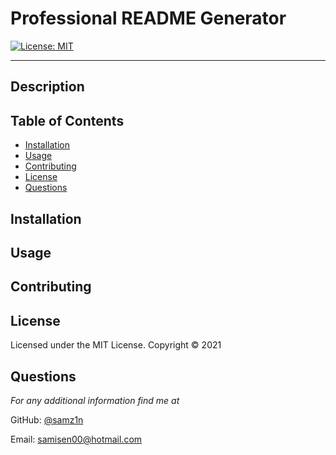 # Professional README Generator

[![License: MIT](https://img.shields.io/badge/License-MIT-yellow.svg)](https://opensource.org/licenses/MIT)

---

## Description


## Table of Contents
* [Installation](#installation)
* [Usage](#usage)
* [Contributing](#contributing)
* [License](#license)
* [Questions](#questions)

## Installation


## Usage


## Contributing


## License 
Licensed under the MIT License. Copyright © 2021

## Questions
*For any additional information find me at* 

GitHub: [@samz1n](https://github.com/samz1n/)

Email: [samisen00@hotmail.com](mailto:samisen00@hotmail.com)
